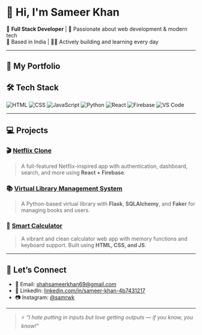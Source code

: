 # 👋 Hi, I'm Sameer Khan

🚀 **Full Stack Developer** | 🌱 Passionate about web development & modern tech  
📍 Based in India | 🧑‍💻 Actively building and learning every day

---

## 🔗 My Portfolio


## 🛠️ Tech Stack
![HTML](https://img.shields.io/badge/-HTML5-orange?logo=html5&logoColor=white)
![CSS](https://img.shields.io/badge/-CSS3-blue?logo=css3&logoColor=white)
![JavaScript](https://img.shields.io/badge/-JavaScript-yellow?logo=javascript&logoColor=black)
![Python](https://img.shields.io/badge/-Python-3776AB?logo=python&logoColor=white)
![React](https://img.shields.io/badge/-React-20232a?logo=react&logoColor=61dafb)
![Firebase](https://img.shields.io/badge/-Firebase-FFCA28?logo=firebase&logoColor=black)
![VS Code](https://img.shields.io/badge/-VS%20Code-007ACC?logo=visual-studio-code&logoColor=white)

---

## 💻 Projects

### 🎬 [Netflix Clone](https://github.com/samrwk/netflix-clone)
> A full-featured Netflix-inspired app with authentication, dashboard, search, and more using **React + Firebase**.

### 📚 [Virtual Library Management System](https://github.com/samrwk/virtual-library)
> A Python-based virtual library with **Flask**, **SQLAlchemy**, and **Faker** for managing books and users.

### 🧮 [Smart Calculator](https://github.com/samrwk/smart-calculator)
> A vibrant and clean calculator web app with memory functions and keyboard support. Built using **HTML, CSS, and JS**.

---

## 🤝 Let’s Connect
- 📧 Email: shahsameerkhan69@gmail.com  
- 💼 LinkedIn: [linkedin.com/in/sameer-khan-4b7431217](https://www.linkedin.com/in/sameer-khan-4b7431217/)  
- 📷 Instagram: [@samrwk](https://instagram.com/samrwk)

---

> ⚡ *“I hate putting in inputs but love getting outputs — if you know, you know!”*

